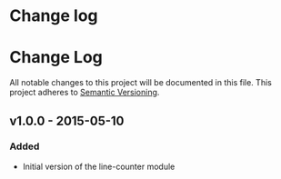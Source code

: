 # Change log

# Change Log
All notable changes to this project will be documented in this file.
This project adheres to [Semantic Versioning](http://semver.org/).

## v1.0.0 - 2015-05-10
### Added
- Initial version of the line-counter module
